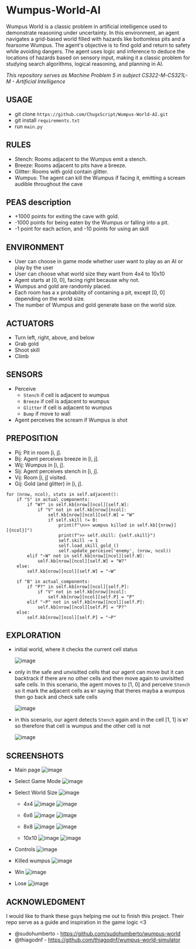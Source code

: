 # Wumpus-World-AI

Wumpus World is a classic problem in artificial intelligence used to demonstrate reasoning under uncertainty. In this environment, an agent navigates a grid-based world filled with hazards like bottomless pits and a fearsome Wumpus. The agent's objective is to find gold and return to safety while avoiding dangers. The agent uses logic and inference to deduce the locations of hazards based on sensory input, making it a classic problem for studying search algorithms, logical reasoning, and planning in AI.

_This repository serves as Machine Problem 5 in subject CS322-M_-_CS321L-M - Artificial Intelligence_

## USAGE

- git clone `https://github.com/ChugxScript/Wumpus-World-AI.git`
- git install `requirements.txt`
- run `main.py`

## RULES

- Stench: Rooms adjacent to the Wumpus emit a stench.
- Breeze: Rooms adjacent to pits have a breeze.
- Glitter: Rooms with gold contain glitter.
- Wumpus: The agent can kill the Wumpus if facing it, emitting a scream audible throughout the cave

## PEAS description

- +1000 points for exiting the cave with gold.
- -1000 points for being eaten by the Wumpus or falling into a pit.
- -1 point for each action, and -10 points for using an skill

## ENVIRONMENT

- User can choose in game mode whether user want to play as an AI or play by the user
- User can choose what world size they want from 4x4 to 10x10
- Agent starts at [0, 0], facing right because why not.
- Wumpus and gold are randomly placed.
- Each room has a x probability of containing a pit, except [0, 0] depending on the world size.
- The number of Wumpus and gold generate base on the world size.

## ACTUATORS

- Turn left, right, above, and below
- Grab gold
- Shoot skill
- Climb

## SENSORS

- Perceive
  - `Stench` if cell is adjacent to wumpus
  - `Breeze` if cell is adjacent to wumpus
  - `Glitter` if cell is adjacent to wumpus
  - `Bump` if move to wall
- Agent perceives the scream if Wumpus is shot

## PREPOSITION

- Pij: Pit in room [i, j].
- Bij: Agent perceives breeze in [i, j].
- Wij: Wumpus in [i, j].
- Sij: Agent perceives stench in [i, j].
- Vij: Room [i, j] visited.
- Gij: Gold (and glitter) in [i, j].

```
for (nrow, ncol), stats in self.adjacent():
    if "S" in actual_components:
        if "W?" in self.kb[nrow][ncol][self.W]:
            if "V" not in self.kb[nrow][ncol]:
                self.kb[nrow][ncol][self.W] = "W"
                if self.skill != 0:
                    print(f"\n>> wumpus killed in self.kb[{nrow}][{ncol}]")
                    print(f">> self.skill: {self.skill}")
                    self.skill -= 1
                    self.load_skill_gold_()
                    self.update_perceive('enemy', (nrow, ncol))
        elif "~W" not in self.kb[nrow][ncol][self.W]:
            self.kb[nrow][ncol][self.W] = "W?"
    else:
        self.kb[nrow][ncol][self.W] = "~W"

    if "B" in actual_components:
        if "P?" in self.kb[nrow][ncol][self.P]:
            if "V" not in self.kb[nrow][ncol]:
                self.kb[nrow][ncol][self.P] = "P"
        elif "~P" not in self.kb[nrow][ncol][self.P]:
            self.kb[nrow][ncol][self.P] = "P?"
    else:
        self.kb[nrow][ncol][self.P] = "~P"
```

## EXPLORATION

- initial world, where it checks the current cell status

  ![image](https://github.com/ChugxScript/Wumpus-World-AI/assets/101156843/f5cf42a3-3e43-482c-ad32-02d8f69fae3c)

- only in the safe and unvisitted cells that our agent can move but it can backtrack if there are no other cells and then move again to unvisitted safe cells. 
In this scenario, the agent moves to [1, 0] and perceive `Stench` so it mark the adjacent cells as `W?` saying that theres mayba a wumpus then go back and check safe cells

  ![image](https://github.com/ChugxScript/Wumpus-World-AI/assets/101156843/1e9e1172-cf30-407b-9407-b45003152c36)

- in this scenario, our agent detects `Stench` again and in the cell [1, 1] is `W?` so therefore that cell is wumpus and the other cell is not

  ![image](https://github.com/ChugxScript/Wumpus-World-AI/assets/101156843/fcb4479a-0efb-4099-b7d8-e60ce26d1ca3)


## SCREENSHOTS

- Main page
![image](https://github.com/ChugxScript/Wumpus-World-AI/assets/101156843/6ad3dc4e-718f-4bd7-b2e9-d6031a069b31)

- Select Game Mode
![image](https://github.com/ChugxScript/Wumpus-World-AI/assets/101156843/6babc040-c930-4510-a748-9572802ee4e5)

- Select World Size
![image](https://github.com/ChugxScript/Wumpus-World-AI/assets/101156843/eb8f555d-e3c1-4126-a4d5-c0e202cfc97d)

  - 4x4
  ![image](https://github.com/ChugxScript/Wumpus-World-AI/assets/101156843/b08df94d-1c0e-4d46-8f14-9169cd783615)
  ![image](https://github.com/ChugxScript/Wumpus-World-AI/assets/101156843/0e21fadc-f11c-421b-b35d-5e82961e986f)


  - 6x6
  ![image](https://github.com/ChugxScript/Wumpus-World-AI/assets/101156843/9458065e-3af4-458b-89c0-b2650d5123de)
  ![image](https://github.com/ChugxScript/Wumpus-World-AI/assets/101156843/b9625dd1-12cb-477e-8a1e-c90b6255f6d9)

  - 8x8
  ![image](https://github.com/ChugxScript/Wumpus-World-AI/assets/101156843/17496ae2-a4f1-451f-b5f9-e9eaff1a0be3)
  ![image](https://github.com/ChugxScript/Wumpus-World-AI/assets/101156843/aa2e15da-4b56-41c1-a8a2-9cd3f405a81c)

  - 10x10
  ![image](https://github.com/ChugxScript/Wumpus-World-AI/assets/101156843/62135619-789b-4c21-98ad-fb7f5c40e089)
  ![image](https://github.com/ChugxScript/Wumpus-World-AI/assets/101156843/6997313a-8707-48ab-a092-95c5e0d3722f)


- Controls
![image](https://github.com/ChugxScript/Wumpus-World-AI/assets/101156843/8a0a5230-373e-4445-b0e4-3e464f836ee8)

- Killed wumpus
![image](https://github.com/ChugxScript/Wumpus-World-AI/assets/101156843/43b1a423-95c7-4303-a990-f955eb776208)

- Win
![image](https://github.com/ChugxScript/Wumpus-World-AI/assets/101156843/7383f88d-4739-4757-a22f-614ade7ad378)

- Lose
![image](https://github.com/ChugxScript/Wumpus-World-AI/assets/101156843/248e7f08-09d9-4e33-8b95-131291a82040)


## ACKNOWLEDGMENT 

I would like to thank these guys helping me out to finish this project. 
Their repo serve as a guide and inspiration in the game logic <3
- @sudohumberto - https://github.com/sudohumberto/wumpus-world
- @thiagodnf - https://github.com/thiagodnf/wumpus-world-simulator
